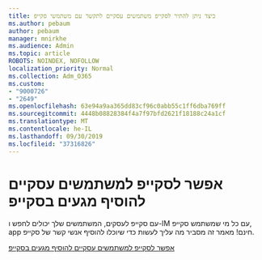 ```yaml
---
title: כיצד ניתן להתיר לסקייפ משתמשים עסקיים לתקשר עם משתמשי סקייפ
ms.author: pebaum
author: pebaum
manager: mnirkhe
ms.audience: Admin
ms.topic: article
ROBOTS: NOINDEX, NOFOLLOW
localization_priority: Normal
ms.collection: Adm_O365
ms.custom:
- "9000726"
- "2649"
ms.openlocfilehash: 63e94a9aa365dd83cf96c0abb55c1ff6dba769ff
ms.sourcegitcommit: 4448b08828384f4a7f97bfd2621f18188c24a1cf
ms.translationtype: MT
ms.contentlocale: he-IL
ms.lasthandoff: 09/30/2019
ms.locfileid: "37316826"
---
```

# <a name="let-skype-for-business-users-add-skype-contacts"></a>אפשר לסקייפ למשתמשים עסקיים להוסיף מגעים בסקייפ

עם סקייפ לעסקים, המשתמשים שלך יכולים לחפש ו-IM עם כל מי שמשתמש סקייפ, app חינם! מאמר זה מסביר מה עליך לעשות כדי שיוכלו להוסיף אנשי קשר של סקייפ.

[אפשר לסקייפ למשתמשים עסקיים להוסיף מגעים בסקייפ](https://docs.microsoft.com/skypeforbusiness/set-up-skype-for-business-online/let-skype-for-business-users-add-skype-contacts)